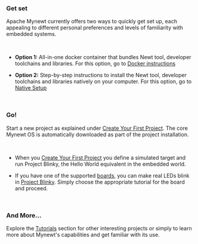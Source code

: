 ### Get set

Apache Mynewt currently offers two ways to quickly get set up, each appealing to different personal preferences and levels of familiarity with embedded systems.

<br>

* **Option 1:** All-in-one docker container that bundles Newt tool, developer toolchains and libraries. For this option, go to [Docker instructions](../os/get_started/docker/)

* **Option 2:** Step-by-step instructions to install the Newt tool, developer toolchains and libraries natively on your computer. For this option, go to [Native Setup](../os/get_started/native_tools/)

<br>

### Go!

Start a new project as explained under [Create Your First Project](../os/get_started/project_create/). The core Mynewt OS is automatically downloaded as part of the project installation.

<br>

* When you [Create Your First Project](../os/get_started/project_create/) you define a simulated target and run Project Blinky, the Hello World equivalent in the embedded world.

* If you have one of the supported [boards](../), you can make real LEDs blink in [Project Blinky](../os/tutorials/arduino_zero/). Simply choose the appropriate tutorial for the board and proceed.

<br>

### And More...

Explore the [Tutorials](../os/tutorials/tutorials/) section for other interesting projects or simply to learn more about Mynewt's capabilities and get familiar with its use.

<br>
